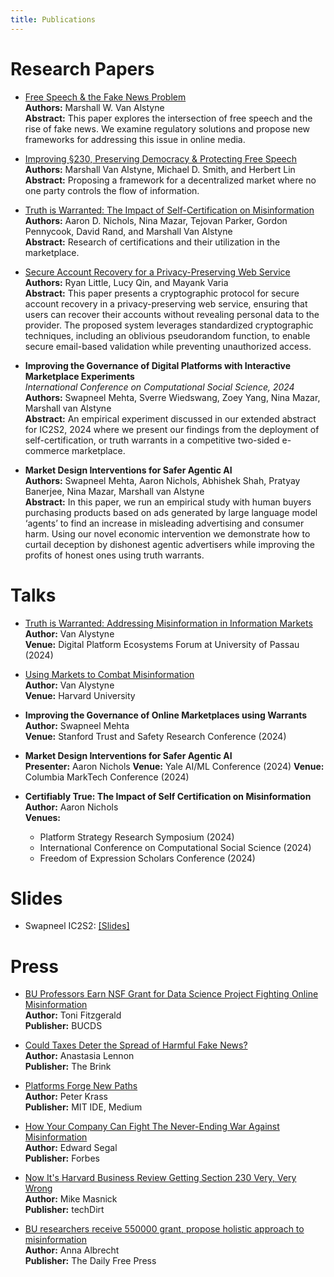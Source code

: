 ```yaml
---
title: Publications
---
```


# Research Papers

- [Free Speech & the Fake News Problem](https://papers.ssrn.com/sol3/papers.cfm?abstract_id=4414261)  
  **Authors:** Marshall W. Van Alstyne  
  **Abstract:** This paper explores the intersection of free speech and the rise of fake news. We examine regulatory solutions and propose new frameworks for addressing this issue in online media.

- [Improving §230, Preserving Democracy & Protecting Free Speech](https://cacm.acm.org/opinion/improving-section-230-preserving-democracy-and-protecting-free-speech/)  
  **Authors:** Marshall Van Alstyne, Michael D. Smith, and Herbert Lin  
  **Abstract:** Proposing a framework for a decentralized market where no one party controls the flow of information.

- [Truth is Warranted: The Impact of Self-Certification on Misinformation](https://www.dropbox.com/scl/fi/nopf4dhw86fh5oej7rquw/Certifiably_True-The_Impact_Of_Self_Certification_On_Misinfo.pdf?rlkey=vp9rcew7hq98plmhh5asofy93&e=1&dl=0)  
  **Authors:** Aaron D. Nichols, Nina Mazar, Tejovan Parker, Gordon Pennycook, David Rand, and Marshall Van Alstyne  
  **Abstract:** Research of certifications and their utilization in the marketplace.

- [Secure Account Recovery for a Privacy-Preserving Web Service](https://www.usenix.org/system/files/usenixsecurity24-little.pdf)   
  **Authors:** Ryan Little, Lucy Qin, and Mayank Varia   
  **Abstract:** This paper presents a cryptographic protocol for secure account recovery in a privacy-preserving web service, ensuring that users can recover their accounts without revealing personal data to the provider. The proposed system leverages standardized cryptographic techniques, including an oblivious pseudorandom function, to enable secure email-based validation while preventing unauthorized access.

- **Improving the Governance of Digital Platforms with Interactive Marketplace Experiments**  
  *International Conference on Computational Social Science, 2024*    
  **Authors:** Swapneel Mehta, Sverre Wiedswang, Zoey Yang, Nina Mazar, Marshall van Alstyne  
  **Abstract:** An empirical experiment discussed in our extended abstract for IC2S2, 2024 where we present our findings from the deployment of self-certification, or truth warrants in a competitive two-sided e-commerce marketplace.

- **Market Design Interventions for Safer Agentic AI**  
  **Authors:** Swapneel Mehta, Aaron Nichols, Abhishek Shah, Pratyay Banerjee, Nina Mazar, Marshall van Alstyne  
  **Abstract:**  In this paper, we run an empirical study with human buyers purchasing products based on ads generated by large language model ‘agents’ to find an increase in misleading advertising and consumer harm. Using our novel economic intervention we demonstrate how to curtail deception by dishonest agentic advertisers while improving the profits of honest ones using truth warrants.


# Talks

- [Truth is Warranted: Addressing Misinformation in Information Markets](https://idw-online.de/en/news835047)  
  **Author:** Van Alystyne  
  **Venue:** Digital Platform Ecosystems Forum at University of Passau (2024)  

- [Using Markets to Combat Misinformation](https://www.youtube.com/watch?v=G_UAuAdAgDQ)  
  **Author:** Van Alystyne  
  **Venue:** Harvard University  

- **Improving the Governance of Online Marketplaces using Warrants**  
  **Author:** Swapneel Mehta  
  **Venue:** Stanford Trust and Safety Research Conference (2024)   

- **Market Design Interventions for Safer Agentic AI**  
  **Presenter:** Aaron Nichols
  **Venue:** Yale AI/ML Conference (2024)
  **Venue:** Columbia MarkTech Conference (2024)

- **Certifiably True: The Impact of Self Certification on Misinformation**  
  **Author:** Aaron Nichols  
  **Venues:**
  - Platform Strategy Research Symposium (2024)
  - International Conference on Computational Social Science (2024)
  - Freedom of Expression Scholars Conference (2024)  

# Slides

- Swapneel IC2S2: [[Slides]](https://docs.google.com/presentation/d/1v_K9nGETVi-Vy8GKcllhJzeE_5_IspdDvK9JTvk6liY/edit#slide=id.p)

# Press

- [BU Professors Earn NSF Grant for Data Science Project Fighting Online Misinformation](https://www.bu.edu/cds-faculty/2023/10/06/bu-professors-earn-nsf-grant-for-data-science-project-fighting-online-misinformation/)  
  **Author:** Toni Fitzgerald  
  **Publisher:** BUCDS

- [Could Taxes Deter the Spread of Harmful Fake News?](https://www.bu.edu/articles/2019/deter-the-spread-of-harmful-fake-news/)  
  **Author:** Anastasia Lennon  
  **Publisher:** The Brink

- [Platforms Forge New Paths](https://medium.com/mit-initiative-on-the-digital-economy/platforms-forge-new-paths-c1e2f3541a8f)  
  **Author:** Peter Krass  
  **Publisher:** MIT IDE, Medium

- [How Your Company Can Fight The Never-Ending War Against Misinformation](https://www.forbes.com/sites/edwardsegal/2020/10/21/how-your-company-can-fight-the-never-ending-war-against-misinformation/)  
  **Author:** Edward Segal  
  **Publisher:** Forbes

- [Now It's Harvard Business Review Getting Section 230 Very, Very Wrong](https://www.techdirt.com/2021/08/13/now-harvard-business-review-getting-section-230-very-very-wrong/)  
  **Author:** Mike Masnick  
  **Publisher:** techDirt

- [BU researchers receive 550000 grant, propose holistic approach to misinformation](https://dailyfreepress.com/2023/10/25/bu-researchers-receive-550000-grant-propose-holistic-approach-to-misinformation/)  
  **Author:** Anna Albrecht  
  **Publisher:** The Daily Free Press